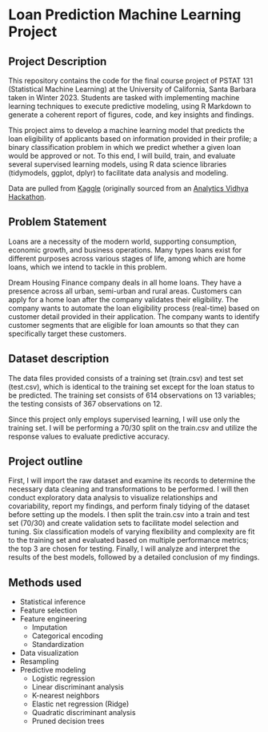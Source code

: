 # Loan Prediction Machine Learning Project

## Project Description 
This repository contains the code for the final course project of PSTAT 131 (Statistical Machine Learning) at the University of California, Santa Barbara taken in Winter 2023. Students are tasked with implementing machine learning techniques to execute predictive modeling, using R Markdown to generate a coherent report of figures, code, and key insights and findings. 

This project aims to develop a machine learning model that predicts the loan eligibility of applicants based on information provided in their profile; a binary classification problem in which we predict whether a given loan would be approved or not. To this end, I will build, train, and evaluate several supervised learning models, using R data science libraries (tidymodels, ggplot, dplyr) to facilitate data analysis and modeling. 

Data are pulled from [Kaggle](https://www.kaggle.com/datasets/vikasukani/loan-eligible-dataset) (originally sourced from an [Analytics Vidhya Hackathon](https://datahack.analyticsvidhya.com/contest/practice-problem-loan-prediction-iii/#ProblemStatement). 

## Problem Statement
Loans are a necessity of the modern world, supporting consumption, economic growth, and business operations. Many types loans exist for different purposes across various stages of life, among which are home loans, which we intend to tackle in this problem. 

Dream Housing Finance company deals in all home loans. They have a presence across all urban, semi-urban and rural areas. Customers can apply for a home loan after the company validates their eligibility. The company wants to automate the loan eligibility process (real-time) based on customer detail provided in their application. The company wants to identify customer segments that are eligible for loan amounts so that they can specifically target these customers.

## Dataset description
The data files provided consists of a training set (train.csv) and test set (test.csv), which is identical to the training set except for the loan status to be predicted. The training set consists of 614 observations on 13 variables; the testing consists of 367 observations on 12. 

Since this project only employs supervised learning, I will use only the training set. I will be performing a 70/30 split on the train.csv and utilize the response values to evaluate predictive accuracy. 

## Project outline 
First, I will import the raw dataset and examine its records to determine the necessary data cleaning and transformations to be performed. I will then conduct exploratory data analysis to visualize relationships and covariability, report my findings, and perform finaly tidying of the dataset before setting up the models. I then split the train.csv into a train and test set (70/30) and create validation sets to facilitate model selection and tuning. Six classification models of varying flexibility and complexity are fit to the training set and evaluated based on multiple performance metrics; the top 3 are chosen for testing. Finally, I will analyze and interpret the results of the best models, followed by a detailed conclusion of my findings. 

## Methods used 
* Statistical inference
* Feature selection 
* Feature engineering 
    * Imputation
    * Categorical encoding 
    * Standardization 
* Data visualization
* Resampling 
* Predictive modeling
    * Logistic regression
    * Linear discriminant analysis
    * K-nearest neighbors
    * Elastic net regression (Ridge) 
    * Quadratic discriminant analysis
    * Pruned decision trees 
